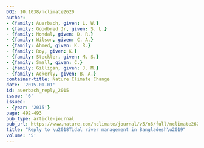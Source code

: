 ```yaml
---
DOI: 10.1038/nclimate2620
author:
- {family: Auerbach, given: L. W.}
- {family: Goodbred Jr, given: S. L.}
- {family: Mondal, given: D. R.}
- {family: Wilson, given: C. A.}
- {family: Ahmed, given: K. R.}
- {family: Roy, given: K.}
- {family: Steckler, given: M. S.}
- {family: Small, given: C.}
- {family: Gilligan, given: J. M.}
- {family: Ackerly, given: B. A.}
container-title: Nature Climate Change
date: '2015-01-01'
id: auerbach_reply_2015
issue: '6'
issued:
- {year: '2015'}
page: 492-493
pub_type: article-journal
pub_url: https://www.nature.com/nclimate/journal/v5/n6/full/nclimate2620.html
title: "Reply to \u2018Tidal river management in Bangladesh\u2019"
volume: '5'
---
```

